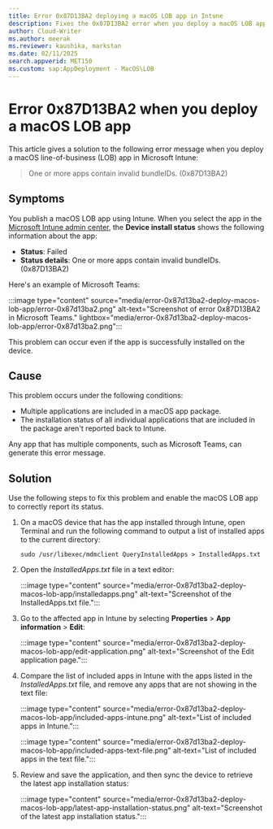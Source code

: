 ```yaml
---
title: Error 0x87D13BA2 deploying a macOS LOB app in Intune
description: Fixes the 0x87D13BA2 error when you deploy a macOS LOB app that contains multiple components in Microsoft Intune.
author: Cloud-Writer
ms.author: meerak
ms.reviewer: kaushika, markstan
ms.date: 02/11/2025
search.appverid: MET150
ms.custom: sap:AppDeployment - MacOS\LOB
---
```

# Error 0x87D13BA2 when you deploy a macOS LOB app

This article gives a solution to the following error message when you deploy a macOS line-of-business (LOB) app in Microsoft Intune:

> One or more apps contain invalid bundleIDs. (0x87D13BA2)

## Symptoms

You publish a macOS LOB app using Intune. When you select the app in the [Microsoft Intune admin center](https://go.microsoft.com/fwlink/?linkid=2109431), the **Device install status** shows the following information about the app:

- **Status**: Failed
- **Status details**: One or more apps contain invalid bundleIDs. (0x87D13BA2)

Here's an example of Microsoft Teams:

:::image type="content" source="media/error-0x87d13ba2-deploy-macos-lob-app/error-0x87d13ba2.png" alt-text="Screenshot of error 0x87D13BA2 in Microsoft Teams." lightbox="media/error-0x87d13ba2-deploy-macos-lob-app/error-0x87d13ba2.png":::

This problem can occur even if the app is successfully installed on the device.

## Cause

This problem occurs under the following conditions:

- Multiple applications are included in a macOS app package.
- The installation status of all individual applications that are included in the package aren't reported back to Intune.

Any app that has multiple components, such as Microsoft Teams, can generate this error message.

## Solution

Use the following steps to fix this problem and enable the macOS LOB app to correctly report its status.

1. On a macOS device that has the app installed through Intune, open Terminal and run the following command to output a list of installed apps to the current directory:

   ```console
   sudo /usr/libexec/mdmclient QueryInstalledApps > InstalledApps.txt
   ```

2. Open the *InstalledApps.txt* file in a text editor:

   :::image type="content" source="media/error-0x87d13ba2-deploy-macos-lob-app/installedapps.png" alt-text="Screenshot of the InstalledApps.txt file.":::

3. Go to the affected app in Intune by selecting **Properties** > **App information** > **Edit**:

   :::image type="content" source="media/error-0x87d13ba2-deploy-macos-lob-app/edit-application.png" alt-text="Screenshot of the Edit application page.":::

4. Compare the list of included apps in Intune with the apps listed in the *InstalledApps.txt* file, and remove any apps that are not showing in the text file:

   :::image type="content" source="media/error-0x87d13ba2-deploy-macos-lob-app/included-apps-intune.png" alt-text="List of included apps in Intune.":::

   :::image type="content" source="media/error-0x87d13ba2-deploy-macos-lob-app/included-apps-text-file.png" alt-text="List of included apps in the text file.":::

5. Review and save the application, and then sync the device to retrieve the latest app installation status:

   :::image type="content" source="media/error-0x87d13ba2-deploy-macos-lob-app/latest-app-installation-status.png" alt-text="Screenshot of the latest app installation status.":::
